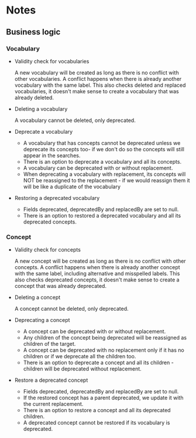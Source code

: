 # Notes

## Business logic

### Vocabulary
- Validity check for vocabularies 

  A new vocabulary will be created as long as there is no conflict with other vocabularies.
  A conflict happens when there is already another vocabulary with the same label.
  This also checks deleted and replaced vocabularies, it doesn't make sense to create a vocabulary that was already deleted.

- Deleting a vocabulary

  A vocabulary cannot be deleted, only deprecated.
  
- Deprecate a vocabulary
  - A vocabulary that has concepts cannot be deprecated unless we deprecate its concepts too- if we don't do so the concepts will still appear in the searches.
  - There is an option to deprecate a vocabulary and all its concepts.
  - A vocabulary can be deprecated with or without replacement.
  - When deprecating a vocabulary with replacement, its concepts will NOT be reassigned to the replacement - if we would reassign them it will be like 
    a duplicate of the vocabulary
  
- Restoring a deprecated vocabulary
  - Fields deprecated, deprecatedBy and replacedBy are set to null.    
  - There is an option to restored a deprecated vocabulary and all its deprecated concepts.

### Concept  
- Validity check for concepts 

  A new concept will be created as long as there is no conflict with other concepts.
  A conflict happens when there is already another concept with the same label, including alternative and misspelled labels.
  This also checks deprecated concepts, it doesn't make sense to create a concept that was already deprecated.
  
- Deleting a concept

  A concept cannot be deleted, only deprecated.
  
- Deprecating a concept
  - A concept can be deprecated with or without replacement.
  - Any children of the concept being deprecated will be reassigned as children of the target.
  - A concept can be deprecated with no replacement only if it has no children or if we deprecate all the children too.
  - There is an option to deprecate a concept and all its children - children will be deprecated without replacement.
    
- Restore a deprecated concept
  - Fields deprecated, deprecatedBy and replacedBy are set to null.    
  - If the restored concept has a parent deprecated, we update it with the current replacement.
  - There is an option to restore a concept and all its deprecated children.
  - A deprecated concept cannot be restored if its vocabulary is deprecated.
